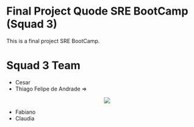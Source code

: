 # Final Project Quode SRE BootCamp (Squad 3)
This is a final project SRE BootCamp. 

# Squad 3 Team
- Cesar
- Thiago Felipe de Andrade  =>  [<p align="center"><img src="https://img.shields.io/badge/linkedin-%230077B5.svg?&style=for-the-badge&logo=linkedin&logoColor=white" /></p>](https://www.linkedin.com/in/thiago-felipe-de-andrade-932aab5/)
- Fabiano
- Claudia
